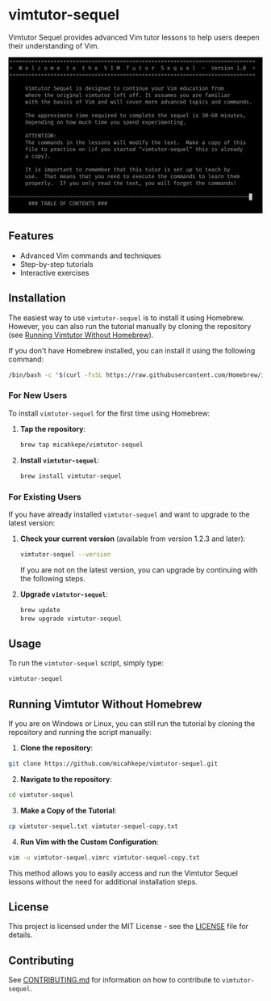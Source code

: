 # vimtutor-sequel

Vimtutor Sequel provides advanced Vim tutor lessons to help users deepen their understanding of Vim.

![Teaser image of the tutorial](images/teaser.png)

## Features

- Advanced Vim commands and techniques
- Step-by-step tutorials
- Interactive exercises

## Installation

The easiest way to use `vimtutor-sequel` is to install it using Homebrew. However, you can also run the tutorial manually by cloning the repository (see [Running Vimtutor Without Homebrew](#running-vimtutor-without-homebrew)).

If you don't have Homebrew installed, you can install it using the following command:

```sh
/bin/bash -c "$(curl -fsSL https://raw.githubusercontent.com/Homebrew/install/HEAD/install.sh)"
```

### For New Users

To install `vimtutor-sequel` for the first time using Homebrew:

1. **Tap the repository**:

   ```sh
   brew tap micahkepe/vimtutor-sequel
   ```

2. **Install `vimtutor-sequel`**:
   ```sh
   brew install vimtutor-sequel
   ```

### For Existing Users

If you have already installed `vimtutor-sequel` and want to upgrade to the latest version:

1. **Check your current version** (available from version 1.2.3 and later):

   ```sh
   vimtutor-sequel --version
   ```

   If you are not on the latest version, you can upgrade by continuing with the following steps.

2. **Upgrade `vimtutor-sequel`**:

   ```sh
   brew update
   brew upgrade vimtutor-sequel
   ```

## Usage

To run the `vimtutor-sequel` script, simply type:

```sh
vimtutor-sequel
```

## Running Vimtutor Without Homebrew

If you are on Windows or Linux, you can still run the tutorial by cloning the repository and running the script manually:

1. **Clone the repository**:

```sh
git clone https://github.com/micahkepe/vimtutor-sequel.git
```

2. **Navigate to the repository**:

```sh
cd vimtutor-sequel
```

3. **Make a Copy of the Tutorial**:

```sh
cp vimtutor-sequel.txt vimtutor-sequel-copy.txt
```

4. **Run Vim with the Custom Configuration**:

```sh
vim -u vimtutor-sequel.vimrc vimtutor-sequel-copy.txt
```

This method allows you to easily access and run the Vimtutor Sequel lessons without the need for additional installation steps.

## License

This project is licensed under the MIT License - see the [LICENSE](LICENSE) file for details.

## Contributing

See [CONTRIBUTING.md](CONTRIBUTING.md) for information on how to contribute to `vimtutor-sequel`.
